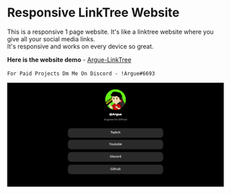 #  Responsive LinkTree Website

This is a responsive 1 page website. It's like a linktree website where you give all your social media links.   
It's responsive and works on every device so great.

**Here is the website demo** - [Argue-LinkTree](https://wonderful-belekoy-92782b.netlify.app/)  

`For Paid Projects Dm Me On Discord - !Argue#6693`

![alt text](https://github.com/Arguee/LinkTree-Website/blob/main/.github/WebsiteView.PNG?raw=true)




